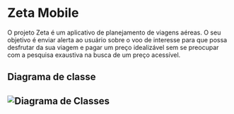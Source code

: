 # Zeta Mobile

O projeto Zeta é um aplicativo de planejamento de viagens aéreas. O
seu objetivo é enviar alerta ao usuário sobre o voo de interesse para que possa
desfrutar da sua viagem e pagar um preço idealizável sem se preocupar com a
pesquisa exaustiva na busca de um preço acessível.

<h2> Diagrama de classe <h2>

![Diagrama de Classes](https://user-images.githubusercontent.com/30278417/56999840-54dc6e00-6b87-11e9-9225-1166ac19b551.png)
